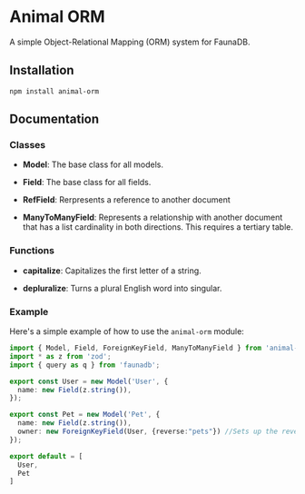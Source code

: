 # Animal ORM

A simple Object-Relational Mapping (ORM) system for FaunaDB.

## Installation

```
npm install animal-orm
```

## Documentation

### Classes

- **Model**: The base class for all models. 

- **Field**: The base class for all fields.

- **RefField**: Rerpresents a reference to another document

- **ManyToManyField**: Represents a relationship with another document that has a list cardinality in both directions. This requires a tertiary table.

### Functions

- **capitalize**: Capitalizes the first letter of a string.

- **depluralize**: Turns a plural English word into singular.

### Example

Here's a simple example of how to use the `animal-orm` module:

```typescript
import { Model, Field, ForeignKeyField, ManyToManyField } from 'animal-orm';
import * as z from 'zod';
import { query as q } from 'faunadb';

export const User = new Model('User', {
  name: new Field(z.string()),
});

export const Pet = new Model('Pet', {
  name: new Field(z.string()),
  owner: new ForeignKeyField(User, {reverse:"pets"}) //Sets up the reverse index
});

export default = [
  User,
  Pet
]
```